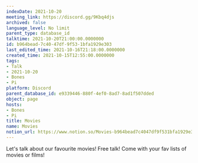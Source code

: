 ```yaml
---
indexDate: 2021-10-20
meeting_link: https://discord.gg/9Kbq4djs
archived: false
language_level: No limit
parent_type: database_id
talktime: 2021-10-20T21:00:00.0000000
id: b964bead-7c40-47df-9f53-1bfa1929e303
last_edited_time: 2021-10-16T21:18:00.0000000
created_time: 2021-10-15T12:55:00.0000000
tags:
- Talk
- 2021-10-20
- Bones
- Pi
platform: Discord
parent_database_id: e9339446-880f-4ef0-8ad7-8ad1f507dded
object: page
hosts:
- Bones
- Pi
title: Movies
name: Movies
notion_url: https://www.notion.so/Movies-b964bead7c4047df9f531bfa1929e303
---
```


Let's talk about our favourite movies!
Free talk! Come with your fav lists of movies or films!


